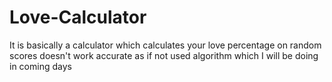# Love-Calculator
It is basically a calculator which calculates your love percentage on random scores doesn't work accurate as if not used algorithm which I will be doing in coming days
